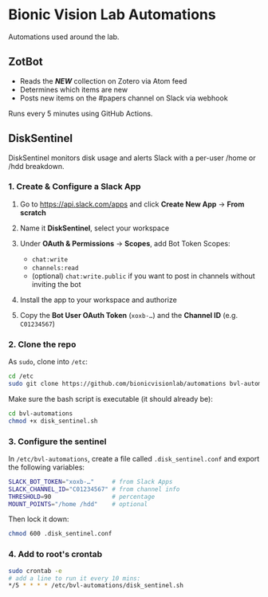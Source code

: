 # Bionic Vision Lab Automations

Automations used around the lab.

## ZotBot

-  Reads the ***NEW*** collection on Zotero via Atom feed
-  Determines which items are new
-  Posts new items on the #papers channel on Slack via webhook

Runs every 5 minutes using GitHub Actions.

## DiskSentinel

DiskSentinel monitors disk usage and alerts Slack with a per-user /home or /hdd breakdown.

### 1. Create & Configure a Slack App

1. Go to https://api.slack.com/apps and click **Create New App** → **From scratch**  

2. Name it **DiskSentinel**, select your workspace  

3. Under **OAuth & Permissions** → **Scopes**, add Bot Token Scopes:  
   - `chat:write`  
   - `channels:read`  
   - (optional) `chat:write.public` if you want to post in channels without inviting the bot  

4. Install the app to your workspace and authorize  

5. Copy the **Bot User OAuth Token** (`xoxb-…`) and the **Channel ID** (e.g. `C01234567`)

### 2. Clone the repo

As `sudo`, clone into `/etc`:

```bash
cd /etc
sudo git clone https://github.com/bionicvisionlab/automations bvl-automations
```

Make sure the bash script is executable (it should already be):

```bash
cd bvl-automations
chmod +x disk_sentinel.sh
```

### 3. Configure the sentinel

In `/etc/bvl-automations`, create a file called `.disk_sentinel.conf` and export
the following variables:

```bash
SLACK_BOT_TOKEN="xoxb-…"     # from Slack Apps
SLACK_CHANNEL_ID="C01234567" # from channel info
THRESHOLD=90                 # percentage
MOUNT_POINTS="/home /hdd"    # optional
```

Then lock it down:

```bash
chmod 600 .disk_sentinel.conf
```

### 4. Add to root's crontab


```bash
sudo crontab -e
# add a line to run it every 10 mins:
*/5 * * * * /etc/bvl-automations/disk_sentinel.sh
```
